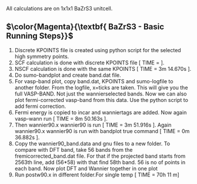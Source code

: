 All calculations are on 1x1x1 BaZrS3 unitcell. 

## $\color{Magenta}{\textbf{ BaZrS3 - Basic Running Steps}}$
1. Discrete KPOINTS file is created using python script for the selected high symmetry points.
2. SCF calculation is done with discrete KPOINTS file [ TIME = ].
3. NSCF calculation is done with the same KPOINTS [ TIME = 3m 14.670s ].
4. Do sumo-bandplot and create band.dat file. 
5. For vasp-band plot, copy band.dat, KPOINTS and sumo-logfile to another folder. From the logfile, x=ticks are taken. This will give you the full VASP-BAND. Not just the wannierselected bands. Now we can also plot fermi-corrected vasp-band from this data. Use the python script to add fermi correction.
6. Fermi energy is copied to incar and wanniertags are added. Now again vasp-wann run [ TIME = 8m 50.163s ].
7. Then wannier90.x wannier90 is run [ TIME = 3m 51.916s ]. Again wannier90.x wannier90 is run with bandplot true command [ TIME = 0m 36.882s ].
8. Copy the wannier90_band.data and gnu files to a new folder. To compare with DFT band, take 56 bands from the fremicorrected_band.dat file. For that if the projected band starts from 2563th line, add (56*58) with that find 58th band. 56 is no of points in each band. Now plot DFT and Wannier together in one plot
9. Run postw90.x in different folder.For single temp [ TIME = 70h 11 m]

